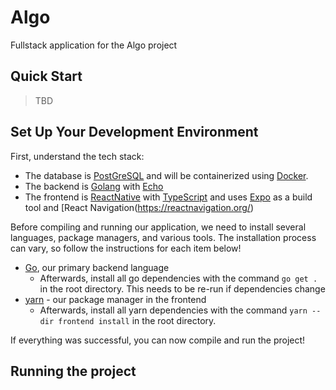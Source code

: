 # Algo
Fullstack application for the Algo project

## Quick Start

> TBD

## Set Up Your Development Environment
First, understand the tech stack:

- The database is [PostGreSQL](https://www.postgresql.org/) and will be containerized using [Docker](https://www.docker.com/).
- The backend is [Golang](https://go.dev/) with [Echo](https://echo.labstack.com/)
- The frontend is [ReactNative](https://reactnative.dev/) with [TypeScript](https://www.typescriptlang.org/) and uses [Expo](https://expo.dev/) as a build tool and [React Navigation(https://reactnavigation.org/)


Before compiling and running our application, we need to install several languages, package managers, and various tools.
The installation process can vary, so follow the instructions for each item below!

- [Go](https://go.dev/doc/install), our primary backend language
  - Afterwards, install all go dependencies with the command `go get .` in the root directory. This needs to be re-run if dependencies change
- [yarn](https://classic.yarnpkg.com/en/docs/install#mac-stable) - our package manager in the frontend
  - Afterwards, install all yarn dependencies with the command `yarn --dir frontend install` in the root directory.

If everything was successful, you can now compile and run the project!

## Running the project

